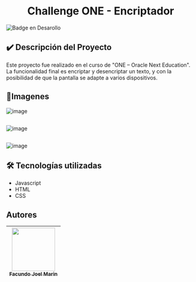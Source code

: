 <h1 align="center">Challenge ONE - Encriptador</h1>

![Badge en Desarollo](https://img.shields.io/badge/STATUS-EN%20DESAROLLO-green)

<h2> ✔️ Descripción del Proyecto</h2>
Este proyecto fue realizado en el curso de "ONE – Oracle Next Education". La funcionalidad final es encriptar y desencriptar un texto, y con la posibilidad de que la pantalla se adapte a varios dispositivos.

## :hammer:Imagenes

![image](https://github.com/facundomarin9/facundomarin9.github.io/assets/97562173/4669294d-2665-40d8-b02e-9f406970811b)

##

![image](https://github.com/facundomarin9/facundomarin9.github.io/assets/97562173/6afb51c8-b6e8-4f77-99fa-1fcb4aeb8e8b)

##

![image](https://github.com/facundomarin9/facundomarin9.github.io/assets/97562173/a3cbfbe0-44fc-47ba-9605-b6f7f07d37d2)


<h2>🛠️ Tecnologías utilizadas</h2>

- Javascript
- HTML
- CSS

## Autores

| [<img src="https://avatars.githubusercontent.com/u/97562173?v=4" width=115><br><sub>Facundo Joel Marin</sub>](https://github.com/facundomarin9) |  
| :---: | 
